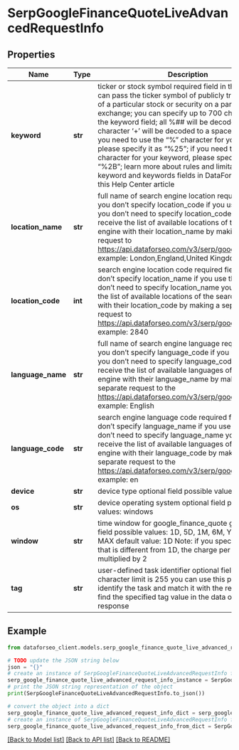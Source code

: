 # SerpGoogleFinanceQuoteLiveAdvancedRequestInfo


## Properties

Name | Type | Description | Notes
------------ | ------------- | ------------- | -------------
**keyword** | **str** | ticker or stock symbol required field in this field you can pass the ticker symbol of publicly traded shares of a particular stock or security on a particular stock exchange; you can specify up to 700 characters in the keyword field; all %## will be decoded (plus character ‘+’ will be decoded to a space character) if you need to use the “%” character for your keyword, please specify it as “%25”; if you need to use the “+” character for your keyword, please specify it as “%2B”; learn more about rules and limitations of keyword and keywords fields in DataForSEO APIs in this Help Center article | [optional] 
**location_name** | **str** | full name of search engine location required field if you don’t specify location_code if you use this field, you don’t need to specify location_code you can receive the list of available locations of the search engine with their location_name by making a separate request to  https://api.dataforseo.com/v3/serp/google/locations example: London,England,United Kingdom | [optional] 
**location_code** | **int** | search engine location code required field if you don’t specify location_name if you use this field, you don’t need to specify location_name you can receive the list of available locations of the search engines with their location_code by making a separate request to https://api.dataforseo.com/v3/serp/google/locations example: 2840 | [optional] 
**language_name** | **str** | full name of search engine language required field if you don’t specify language_code  if you use this field, you don’t need to specify language_code you can receive the list of available languages of the search engine with their language_name by making a separate request to the https://api.dataforseo.com/v3/serp/google/languages example: English | [optional] 
**language_code** | **str** | search engine language code required field if you don’t specify language_name if you use this field, you don’t need to specify language_name you can receive the list of available languages of the search engine with their language_code by making a separate request to the https://api.dataforseo.com/v3/serp/google/languages example: en | [optional] 
**device** | **str** | device type optional field possible value: desktop | [optional] 
**os** | **str** | device operating system optional field possible values: windows | [optional] 
**window** | **str** | time window for google_finance_quote graph optional field possible values: 1D, 5D, 1M, 6M, YTD, 1Y, 5Y, MAX default value: 1D Note: if you specify a value that is different from 1D, the charge per task will be multiplied by 2 | [optional] 
**tag** | **str** | user-defined task identifier optional field the character limit is 255 you can use this parameter to identify the task and match it with the result you will find the specified tag value in the data object of the response | [optional] 

## Example

```python
from dataforseo_client.models.serp_google_finance_quote_live_advanced_request_info import SerpGoogleFinanceQuoteLiveAdvancedRequestInfo

# TODO update the JSON string below
json = "{}"
# create an instance of SerpGoogleFinanceQuoteLiveAdvancedRequestInfo from a JSON string
serp_google_finance_quote_live_advanced_request_info_instance = SerpGoogleFinanceQuoteLiveAdvancedRequestInfo.from_json(json)
# print the JSON string representation of the object
print(SerpGoogleFinanceQuoteLiveAdvancedRequestInfo.to_json())

# convert the object into a dict
serp_google_finance_quote_live_advanced_request_info_dict = serp_google_finance_quote_live_advanced_request_info_instance.to_dict()
# create an instance of SerpGoogleFinanceQuoteLiveAdvancedRequestInfo from a dict
serp_google_finance_quote_live_advanced_request_info_from_dict = SerpGoogleFinanceQuoteLiveAdvancedRequestInfo.from_dict(serp_google_finance_quote_live_advanced_request_info_dict)
```
[[Back to Model list]](../README.md#documentation-for-models) [[Back to API list]](../README.md#documentation-for-api-endpoints) [[Back to README]](../README.md)


